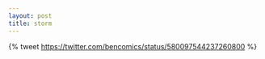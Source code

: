 ```yaml
---
layout: post
title: storm
---
```


{% tweet https://twitter.com/bencomics/status/580097544237260800 %}
